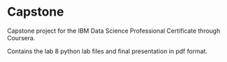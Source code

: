 # Capstone
Capstone project for the IBM Data Science Professional Certificate through Coursera.

Contains the lab 8 python lab files and final presentation in pdf format.
